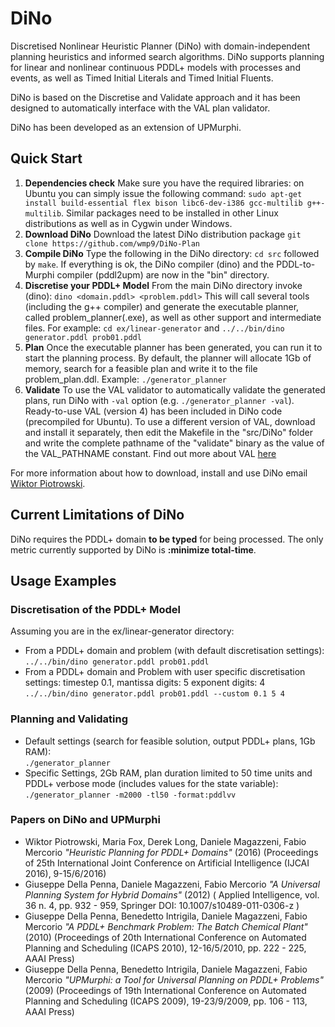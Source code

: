 # DiNo
Discretised Nonlinear Heuristic Planner (DiNo) with domain-independent planning heuristics and informed search algorithms.
DiNo supports planning for linear and nonlinear continuous PDDL+ models with processes and events, as well as Timed Initial Literals and Timed Initial Fluents.

DiNo is based on the Discretise and Validate approach and it has been designed to automatically interface with the VAL plan validator.

DiNo has been developed as an extension of UPMurphi.

## Quick Start


1. **Dependencies check** Make sure you have the required libraries: on Ubuntu you can simply issue the following command: `sudo apt-get install build-essential flex bison libc6-dev-i386 gcc-multilib g++-multilib`. Similar packages need to be installed in other Linux distributions as well as in Cygwin under Windows.
2. **Download DiNo** Download the latest DiNo distribution package
`git clone https://github.com/wmp9/DiNo-Plan`
3. **Compile DiNo** Type the following in the DiNo directory:
`cd src` followed by `make`.
If everything is ok, the DiNo compiler (dino) and the PDDL-to-Murphi compiler (pddl2upm) are now in the "bin" directory. 
4. **Discretise your PDDL+ Model** From the main DiNo directory invoke (dino): `dino <domain.pddl> <problem.pddl>` This will call several tools (including the g++ compiler) and generate the executable planner, called problem_planner(.exe), as well as other support and intermediate files. For example:
`cd ex/linear-generator` and `../../bin/dino generator.pddl prob01.pddl`
5. **Plan** Once the executable planner has been generated, you can run it to start the planning process. By default, the planner will allocate 1Gb of memory, search for a feasible plan and write it to the file problem_plan.ddl. Example:
`./generator_planner`
6. **Validate** To use the VAL validator to automatically validate the generated plans, run DiNo with `-val` option (e.g. `./generator_planner -val`). Ready-to-use VAL (version 4) has been included in DiNo code (precompiled for Ubuntu).
To use a different version of VAL, download and install it separately, then edit the Makefile in the "src/DiNo" folder and write the complete pathname of the "validate" binary as the value of the VAL_PATHNAME constant. Find out more about VAL [here](https://github.com/KCL-Planning/VAL)

For more information about how to download, install and use DiNo email [Wiktor Piotrowski](mailto:wiktor.piotrowski@kcl.ac.uk).

## Current Limitations of DiNo

DiNo requires the PDDL+ domain **to be typed** for being processed. The only metric currently supported by DiNo is **:minimize total-time**.

## Usage Examples

### Discretisation of the PDDL+ Model

Assuming you are in the ex/linear-generator directory:

* From a PDDL+ domain and problem (with default discretisation settings):  
    `../../bin/dino generator.pddl prob01.pddl`
* From a PDDL+ domain and Problem with user specific discretisation settings: timestep 0.1, mantissa digits: 5 exponent digits: 4  
    `../../bin/dino generator.pddl prob01.pddl --custom 0.1 5 4`

### Planning and Validating

* Default settings (search for feasible solution, output PDDL+ plans, 1Gb RAM):  
    `./generator_planner`
* Specific Settings, 2Gb RAM, plan duration limited to 50 time units and PDDL+ verbose mode (includes values for the state variable):  
   `./generator_planner -m2000 -tl50 -format:pddlvv`

### Papers on DiNo and UPMurphi

* Wiktor Piotrowski, Maria Fox, Derek Long, Daniele Magazzeni, Fabio Mercorio *"Heuristic Planning for PDDL+ Domains"* (2016) (Proceedings of 25th International Joint Conference on Artificial Intelligence (IJCAI 2016), 9-15/6/2016)
* Giuseppe Della Penna, Daniele Magazzeni, Fabio Mercorio *"A Universal Planning System for Hybrid Domains"* (2012) ( Applied Intelligence, vol. 36 n. 4, pp. 932 - 959, Springer DOI: 10.1007/s10489-011-0306-z	)
* Giuseppe Della Penna, Benedetto Intrigila, Daniele Magazzeni, Fabio Mercorio *"A PDDL+ Benchmark Problem: The Batch Chemical Plant"* (2010) (Proceedings of 20th International Conference on Automated Planning and Scheduling (ICAPS 2010), 12-16/5/2010, pp. 222 - 225, AAAI Press)
* Giuseppe Della Penna, Benedetto Intrigila, Daniele Magazzeni, Fabio Mercorio *"UPMurphi: a Tool for Universal Planning on PDDL+ Problems"* (2009) (Proceedings of 19th International Conference on Automated Planning and Scheduling (ICAPS 2009), 19-23/9/2009, pp. 106 - 113, AAAI Press)

